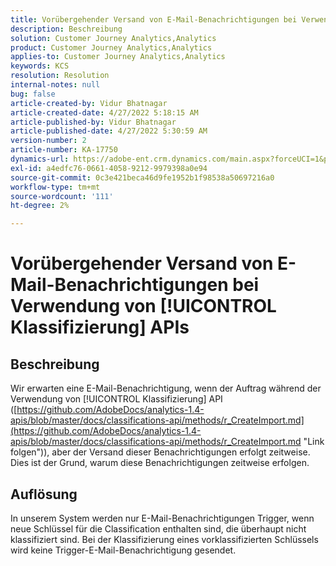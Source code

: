 ```yaml
---
title: Vorübergehender Versand von E-Mail-Benachrichtigungen bei Verwendung von [!UICONTROL Klassifizierung] APIs
description: Beschreibung
solution: Customer Journey Analytics,Analytics
product: Customer Journey Analytics,Analytics
applies-to: Customer Journey Analytics,Analytics
keywords: KCS
resolution: Resolution
internal-notes: null
bug: false
article-created-by: Vidur Bhatnagar
article-created-date: 4/27/2022 5:18:15 AM
article-published-by: Vidur Bhatnagar
article-published-date: 4/27/2022 5:30:59 AM
version-number: 2
article-number: KA-17750
dynamics-url: https://adobe-ent.crm.dynamics.com/main.aspx?forceUCI=1&pagetype=entityrecord&etn=knowledgearticle&id=cb09486d-e9c5-ec11-a7b6-0022480a10ee
exl-id: a4edfc76-0661-4058-9212-9979398a0e94
source-git-commit: 0c3e421beca46d9fe1952b1f98538a50697216a0
workflow-type: tm+mt
source-wordcount: '111'
ht-degree: 2%

---
```


# Vorübergehender Versand von E-Mail-Benachrichtigungen bei Verwendung von [!UICONTROL Klassifizierung] APIs

## Beschreibung


Wir erwarten eine E-Mail-Benachrichtigung, wenn der Auftrag während der Verwendung von [!UICONTROL Klassifizierung] API ([https://github.com/AdobeDocs/analytics-1.4-apis/blob/master/docs/classifications-api/methods/r_CreateImport.md](https://github.com/AdobeDocs/analytics-1.4-apis/blob/master/docs/classifications-api/methods/r_CreateImport.md "Link folgen")), aber der Versand dieser Benachrichtigungen erfolgt zeitweise. Dies ist der Grund, warum diese Benachrichtigungen zeitweise erfolgen.


## Auflösung


In unserem System werden nur E-Mail-Benachrichtigungen Trigger, wenn neue Schlüssel für die Classification enthalten sind, die überhaupt nicht klassifiziert sind. Bei der Klassifizierung eines vorklassifizierten Schlüssels wird keine Trigger-E-Mail-Benachrichtigung gesendet.
